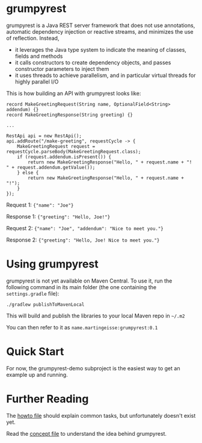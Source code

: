 # grumpyrest

grumpyrest is a Java REST server framework that does not use annotations, automatic dependency injection or reactive
streams, and minimizes the use of reflection. Instead,
* it leverages the Java type system to indicate the meaning of classes, fields and methods
* it calls constructors to create dependency objects, and passes constructor parameters to inject them
* it uses threads to achieve parallelism, and in particular virtual threads for highly parallel I/O

This is how building an API with grumpyrest looks like:

    record MakeGreetingRequest(String name, OptionalField<String> addendum) {}
    record MakeGreetingResponse(String greeting) {}
    
    ...
    
    RestApi api = new RestApi();
    api.addRoute("/make-greeting", requestCycle -> {
        MakeGreetingRequest request = requestCycle.parseBody(MakeGreetingRequest.class);
        if (request.addendum.isPresent()) {
            return new MakeGreetingResponse("Hello, " + request.name + "! " + request.addendum.getValue());
        } else {
            return new MakeGreetingResponse("Hello, " + request.name + "!");
        }
    });

Request 1: `{"name": "Joe"}`

Response 1: `{"greeting": "Hello, Joe!"}`

Request 2: `{"name": "Joe", "addendum": "Nice to meet you."}`

Response 2: `{"greeting": "Hello, Joe! Nice to meet you."}`

# Using grumpyrest

grumpyrest is not yet available on Maven Central. To use it, run the following command in its main folder (the one
containing the `settings.gradle` file):

    ./gradlew publishToMavenLocal

This will build and publish the libraries to your local Maven repo in `~/.m2`

You can then refer to it as `name.martingeisse:grumpyrest:0.1`

# Quick Start

For now, the grumpyrest-demo subproject is the easiest way to get an example up and running.

# Further Reading

The [howto file](./doc/howto.md) should explain common tasks, but unfortunately doesn't exist yet.

Read the [concept file](./doc/concept.md) to understand the idea behind grumpyrest.
